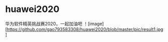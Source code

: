 # huawei2020
华为软件精英挑战赛2020，一起加油吧
！[image][https://github.com/gao793583308/huawei2020/blob/master/pic/result1.jpg]
